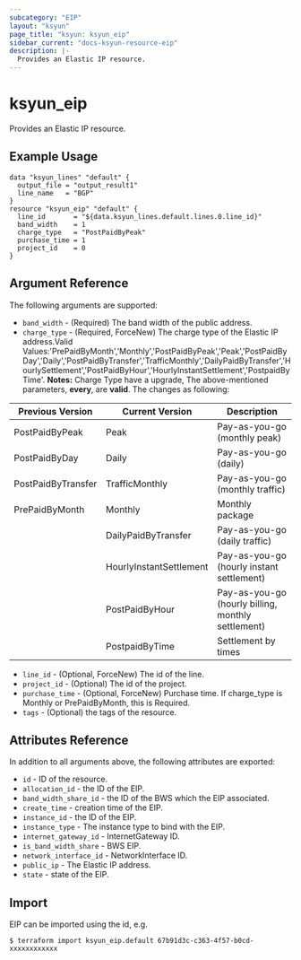 ```yaml
---
subcategory: "EIP"
layout: "ksyun"
page_title: "ksyun: ksyun_eip"
sidebar_current: "docs-ksyun-resource-eip"
description: |-
  Provides an Elastic IP resource.
---
```


# ksyun_eip

Provides an Elastic IP resource.

## Example Usage

```hcl
data "ksyun_lines" "default" {
  output_file = "output_result1"
  line_name   = "BGP"
}
resource "ksyun_eip" "default" {
  line_id       = "${data.ksyun_lines.default.lines.0.line_id}"
  band_width    = 1
  charge_type   = "PostPaidByPeak"
  purchase_time = 1
  project_id    = 0
}
```

## Argument Reference

The following arguments are supported:

* `band_width` - (Required) The band width of the public address.
* `charge_type` - (Required, ForceNew) The charge type of the Elastic IP address.Valid Values:'PrePaidByMonth','Monthly','PostPaidByPeak','Peak','PostPaidByDay','Daily','PostPaidByTransfer','TrafficMonthly','DailyPaidByTransfer','HourlySettlement','PostPaidByHour','HourlyInstantSettlement','PostpaidByTime'. 
**Notes:** Charge Type have a upgrade, The above-mentioned parameters, **every**, are **valid**. The changes as following:

| Previous Version | Current Version | Description | 
| -------- | -------- | ----------- | 
| PostPaidByPeak | Peak| Pay-as-you-go (monthly peak) | 
 | PostPaidByDay | Daily | Pay-as-you-go (daily) | 
| PostPaidByTransfer | TrafficMonthly | Pay-as-you-go (monthly traffic) |
 | PrePaidByMonth | Monthly | Monthly package | 
|                | DailyPaidByTransfer | Pay-as-you-go (daily traffic) | 
|                | HourlyInstantSettlement | Pay-as-you-go (hourly instant settlement) | 
|                | PostPaidByHour | Pay-as-you-go (hourly billing, monthly settlement) | 
|                | PostpaidByTime | Settlement by times |.
* `line_id` - (Optional, ForceNew) The id of the line.
* `project_id` - (Optional) The id of the project.
* `purchase_time` - (Optional, ForceNew) Purchase time. If charge_type is Monthly or PrePaidByMonth, this is Required.
* `tags` - (Optional) the tags of the resource.

## Attributes Reference

In addition to all arguments above, the following attributes are exported:

* `id` - ID of the resource.
* `allocation_id` - the ID of the EIP.
* `band_width_share_id` - the ID of the BWS which the EIP associated.
* `create_time` - creation time of the EIP.
* `instance_id` - the ID of the EIP.
* `instance_type` - The instance type to bind with the EIP.
* `internet_gateway_id` - InternetGateway ID.
* `is_band_width_share` - BWS EIP.
* `network_interface_id` - NetworkInterface ID.
* `public_ip` - The Elastic IP address.
* `state` - state of the EIP.


## Import

EIP can be imported using the id, e.g.

```
$ terraform import ksyun_eip.default 67b91d3c-c363-4f57-b0cd-xxxxxxxxxxxx
```

